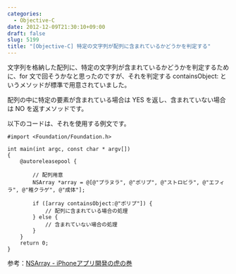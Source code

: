 ```yaml
---
categories:
  - Objective-C
date: 2012-12-09T21:30:10+09:00
draft: false
slug: 5199
title: "[Objective-C] 特定の文字列が配列に含まれているかどうかを判定する"
---
```


文字列を格納した配列に、特定の文字列が含まれているかどうかを判定するために、for 文で回そうかなと思ったのですが、それを判定する containsObject: というメソッドが標準で用意されていました。

配列の中に特定の要素が含まれている場合は YES を返し、含まれていない場合は NO を返すメソッドです。

以下のコードは、それを使用する例文です。

```
#import <Foundation/Foundation.h>

int main(int argc, const char * argv[])
{
    @autoreleasepool {

        // 配列用意
        NSArray *array = @[@"プラヌラ", @"ポリプ", @"ストロビラ", @"エフィラ", @"稚クラゲ", @"成体"];
        
        if ([array containsObject:@"ポリプ"]) {
            // 配列に含まれている場合の処理
        } else {
            // 含まれていない場合の処理
        }
    }
    return 0;
}
```

参考：[NSArray - iPhoneアプリ開発の虎の巻](http://iphone-tora.sakura.ne.jp/nsarray.html)
